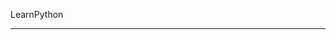 LearnPython
*************************************************************************************************
